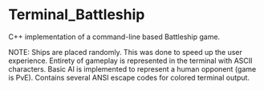 # Terminal_Battleship
C++ implementation of a command-line based Battleship game.

NOTE:
	Ships are placed randomly. This was done to speed up the user experience.
	Entirety of gameplay is represented in the terminal with ASCII characters.
	Basic AI is implemented to represent a human opponent (game is PvE).
	Contains several ANSI escape codes for colored terminal output.
